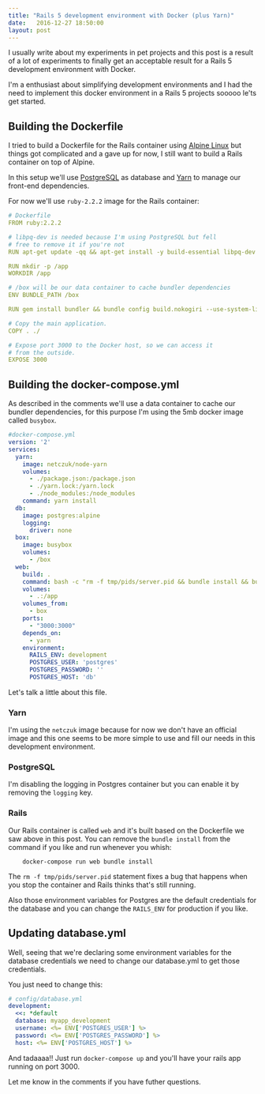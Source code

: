 ```yaml
---
title: "Rails 5 development environment with Docker (plus Yarn)"
date:   2016-12-27 18:50:00
layout: post
---
```


I usually write about my experiments in pet projects and this post is a result of a lot of experiments to finally get an acceptable result for a Rails 5 development environment with Docker.

I'm a enthusiast about simplifying development environments and I had the need to implement this docker environment in a Rails 5 projects sooooo le'ts get started.

## Building the Dockerfile

I tried to build a Dockerfile for the Rails container using [Alpine Linux](https://alpinelinux.org/) but things got complicated and a gave up for now, I still want to build a Rails container on top of Alpine.

In this setup we'll use [PostgreSQL](https://www.postgresql.org/) as database and [Yarn](https://yarnpkg.com) to manage our front-end dependencies.

For now we'll use `ruby-2.2.2` image for the Rails container:

```yaml
# Dockerfile
FROM ruby:2.2.2

# libpq-dev is needed because I'm using PostgreSQL but fell
# free to remove it if you're not
RUN apt-get update -qq && apt-get install -y build-essential libpq-dev nodejs

RUN mkdir -p /app
WORKDIR /app

# /box will be our data container to cache bundler dependencies
ENV BUNDLE_PATH /box

RUN gem install bundler && bundle config build.nokogiri --use-system-libraries

# Copy the main application.
COPY . ./

# Expose port 3000 to the Docker host, so we can access it
# from the outside.
EXPOSE 3000
```

## Building the docker-compose.yml

As described in the comments we'll use a data container to cache our bundler dependencies, for this purpose I'm using the 5mb docker image called `busybox`.

```yaml
#docker-compose.yml
version: '2'
services:
  yarn:
    image: netczuk/node-yarn
    volumes:
      - ./package.json:/package.json
      - ./yarn.lock:/yarn.lock
      - ./node_modules:/node_modules
    command: yarn install
  db:
    image: postgres:alpine
    logging:
      driver: none
  box:
    image: busybox
    volumes:
      - /box
  web:
    build: .
    command: bash -c "rm -f tmp/pids/server.pid && bundle install && bundle exec rails s -p 3000 -b '0.0.0.0'"
    volumes:
      - .:/app
    volumes_from:
      - box
    ports:
      - "3000:3000"
    depends_on:
      - yarn
    environment:
      RAILS_ENV: development
      POSTGRES_USER: 'postgres'
      POSTGRES_PASSWORD: ''
      POSTGRES_HOST: 'db'
```

Let's talk a little about this file.

### Yarn

I'm using the `netczuk` image because for now we don't have an official image and this one seems to be more simple to use and fill our needs in this development environment.

### PostgreSQL

I'm disabling the logging in Postgres container but you can enable it by removing the `logging` key.

### Rails

Our Rails container is called `web` and it's built based on the Dockerfile we saw above in this post. You can remove the `bundle install` from the command if you like and run whenever you whish:

        docker-compose run web bundle install

The `rm -f tmp/pids/server.pid` statement fixes a bug that happens when you stop the container and Rails thinks that's still running.

Also those environment variables for Postgres are the default credentials for the database and you can change the `RAILS_ENV` for production if you like.

## Updating database.yml

Well, seeing that we're declaring some environment variables for the database credentials we need to change our database.yml to get those credentials.

You just need to change this:

```yml
# config/database.yml
development:
  <<: *default
  database: myapp_development
  username: <%= ENV['POSTGRES_USER'] %>
  password: <%= ENV['POSTGRES_PASSWORD'] %>
  host: <%= ENV['POSTGRES_HOST'] %>
```

And tadaaaa!! Just run `docker-compose up` and you'll have your rails app running on port 3000.

Let me know in the comments if you have futher questions.
